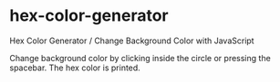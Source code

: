 # hex-color-generator
Hex Color Generator / Change Background Color with JavaScript

Change background color by clicking inside the circle or pressing the spacebar. The hex color is printed.
